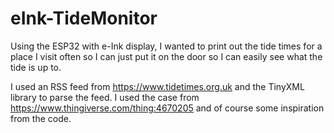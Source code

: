 # eInk-TideMonitor

Using the ESP32 with e-Ink display, I wanted to print out the tide times for a place I visit often so I can just put it on the door so I can easily see what the tide is up to.

I used an RSS feed from https://www.tidetimes.org.uk and the TinyXML library to parse the feed. I used the case from https://www.thingiverse.com/thing:4670205 and of course some inspiration from the code.

